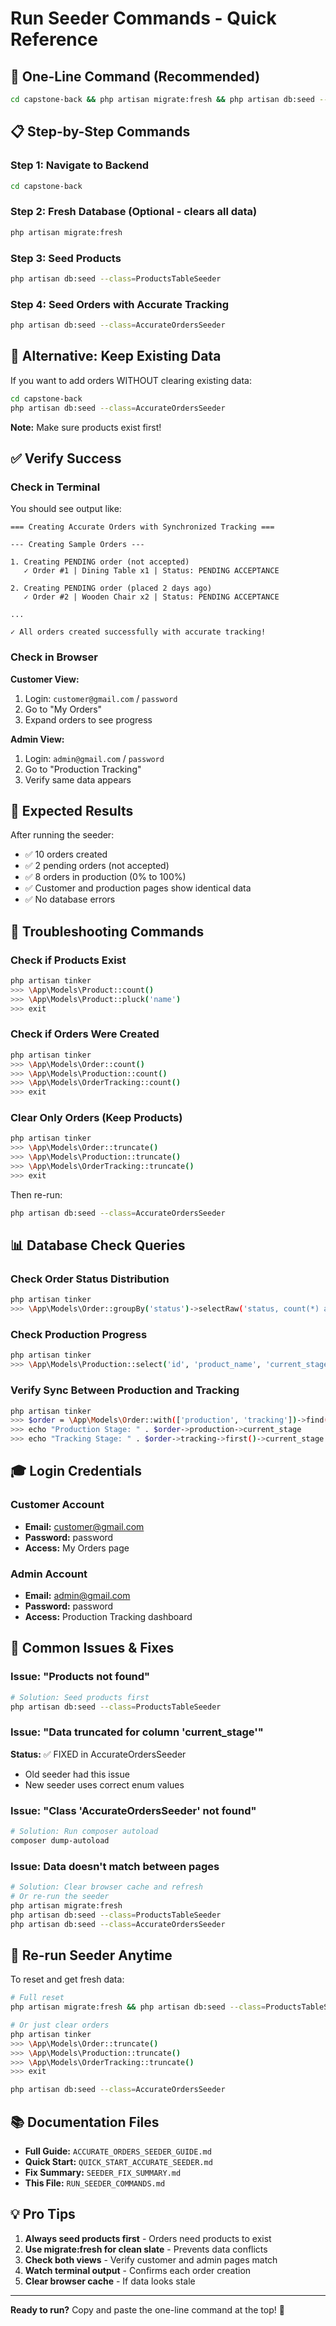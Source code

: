 # Run Seeder Commands - Quick Reference

## 🚀 One-Line Command (Recommended)

```bash
cd capstone-back && php artisan migrate:fresh && php artisan db:seed --class=ProductsTableSeeder && php artisan db:seed --class=AccurateOrdersSeeder
```

## 📋 Step-by-Step Commands

### Step 1: Navigate to Backend
```bash
cd capstone-back
```

### Step 2: Fresh Database (Optional - clears all data)
```bash
php artisan migrate:fresh
```

### Step 3: Seed Products
```bash
php artisan db:seed --class=ProductsTableSeeder
```

### Step 4: Seed Orders with Accurate Tracking
```bash
php artisan db:seed --class=AccurateOrdersSeeder
```

## 🔄 Alternative: Keep Existing Data

If you want to add orders WITHOUT clearing existing data:

```bash
cd capstone-back
php artisan db:seed --class=AccurateOrdersSeeder
```

**Note:** Make sure products exist first!

## ✅ Verify Success

### Check in Terminal
You should see output like:
```
=== Creating Accurate Orders with Synchronized Tracking ===

--- Creating Sample Orders ---

1. Creating PENDING order (not accepted)
   ✓ Order #1 | Dining Table x1 | Status: PENDING ACCEPTANCE
   
2. Creating PENDING order (placed 2 days ago)
   ✓ Order #2 | Wooden Chair x2 | Status: PENDING ACCEPTANCE
   
...

✓ All orders created successfully with accurate tracking!
```

### Check in Browser

**Customer View:**
1. Login: `customer@gmail.com` / `password`
2. Go to "My Orders"
3. Expand orders to see progress

**Admin View:**
1. Login: `admin@gmail.com` / `password`
2. Go to "Production Tracking"
3. Verify same data appears

## 🎯 Expected Results

After running the seeder:
- ✅ 10 orders created
- ✅ 2 pending orders (not accepted)
- ✅ 8 orders in production (0% to 100%)
- ✅ Customer and production pages show identical data
- ✅ No database errors

## 🔧 Troubleshooting Commands

### Check if Products Exist
```bash
php artisan tinker
>>> \App\Models\Product::count()
>>> \App\Models\Product::pluck('name')
>>> exit
```

### Check if Orders Were Created
```bash
php artisan tinker
>>> \App\Models\Order::count()
>>> \App\Models\Production::count()
>>> \App\Models\OrderTracking::count()
>>> exit
```

### Clear Only Orders (Keep Products)
```bash
php artisan tinker
>>> \App\Models\Order::truncate()
>>> \App\Models\Production::truncate()
>>> \App\Models\OrderTracking::truncate()
>>> exit
```

Then re-run:
```bash
php artisan db:seed --class=AccurateOrdersSeeder
```

## 📊 Database Check Queries

### Check Order Status Distribution
```bash
php artisan tinker
>>> \App\Models\Order::groupBy('status')->selectRaw('status, count(*) as count')->get()
```

### Check Production Progress
```bash
php artisan tinker
>>> \App\Models\Production::select('id', 'product_name', 'current_stage', 'overall_progress')->get()
```

### Verify Sync Between Production and Tracking
```bash
php artisan tinker
>>> $order = \App\Models\Order::with(['production', 'tracking'])->find(3)
>>> echo "Production Stage: " . $order->production->current_stage
>>> echo "Tracking Stage: " . $order->tracking->first()->current_stage
```

## 🎓 Login Credentials

### Customer Account
- **Email:** customer@gmail.com
- **Password:** password
- **Access:** My Orders page

### Admin Account
- **Email:** admin@gmail.com
- **Password:** password
- **Access:** Production Tracking dashboard

## 📝 Common Issues & Fixes

### Issue: "Products not found"
```bash
# Solution: Seed products first
php artisan db:seed --class=ProductsTableSeeder
```

### Issue: "Data truncated for column 'current_stage'"
**Status:** ✅ FIXED in AccurateOrdersSeeder
- Old seeder had this issue
- New seeder uses correct enum values

### Issue: "Class 'AccurateOrdersSeeder' not found"
```bash
# Solution: Run composer autoload
composer dump-autoload
```

### Issue: Data doesn't match between pages
```bash
# Solution: Clear browser cache and refresh
# Or re-run the seeder
php artisan migrate:fresh
php artisan db:seed --class=ProductsTableSeeder
php artisan db:seed --class=AccurateOrdersSeeder
```

## 🔄 Re-run Seeder Anytime

To reset and get fresh data:

```bash
# Full reset
php artisan migrate:fresh && php artisan db:seed --class=ProductsTableSeeder && php artisan db:seed --class=AccurateOrdersSeeder

# Or just clear orders
php artisan tinker
>>> \App\Models\Order::truncate()
>>> \App\Models\Production::truncate()
>>> \App\Models\OrderTracking::truncate()
>>> exit

php artisan db:seed --class=AccurateOrdersSeeder
```

## 📚 Documentation Files

- **Full Guide:** `ACCURATE_ORDERS_SEEDER_GUIDE.md`
- **Quick Start:** `QUICK_START_ACCURATE_SEEDER.md`
- **Fix Summary:** `SEEDER_FIX_SUMMARY.md`
- **This File:** `RUN_SEEDER_COMMANDS.md`

## 💡 Pro Tips

1. **Always seed products first** - Orders need products to exist
2. **Use migrate:fresh for clean slate** - Prevents data conflicts
3. **Check both views** - Verify customer and admin pages match
4. **Watch terminal output** - Confirms each order creation
5. **Clear browser cache** - If data looks stale

---

**Ready to run?** Copy and paste the one-line command at the top! 🚀
